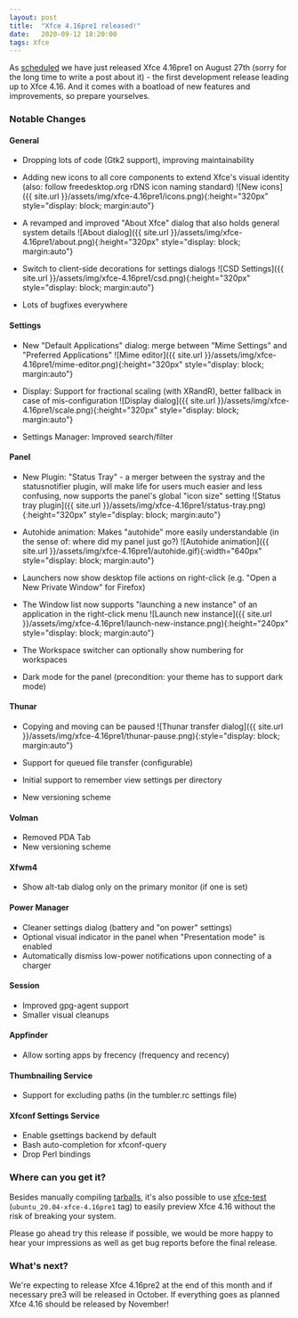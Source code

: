 ```yaml
---
layout: post
title:  "Xfce 4.16pre1 released!"
date:   2020-09-12 18:20:00
tags: Xfce
---
```


As [scheduled](https://wiki.xfce.org/releng/4.16/roadmap) we have just released Xfce 4.16pre1 on August 27th (sorry for the long time to write a post about it) - the first development release leading up to Xfce 4.16. And it comes with a boatload of new features and improvements, so prepare yourselves.

### Notable Changes

#### General

- Dropping lots of code (Gtk2 support), improving maintainability
- Adding new icons to all core components to extend Xfce's visual identity (also: follow freedesktop.org rDNS icon naming standard)
![New icons]({{ site.url }}/assets/img/xfce-4.16pre1/icons.png){:height="320px" style="display: block; margin:auto"}

- A revamped and improved "About Xfce" dialog that also holds general system details
![About dialog]({{ site.url }}/assets/img/xfce-4.16pre1/about.png){:height="320px" style="display: block; margin:auto"}

- Switch to client-side decorations for settings dialogs
![CSD Settings]({{ site.url }}/assets/img/xfce-4.16pre1/csd.png){:height="320px" style="display: block; margin:auto"}

- Lots of bugfixes everywhere

#### Settings

- New "Default Applications" dialog: merge between "Mime Settings" and "Preferred Applications"
![Mime editor]({{ site.url }}/assets/img/xfce-4.16pre1/mime-editor.png){:height="320px" style="display: block; margin:auto"}

- Display: Support for fractional scaling (with XRandR), better fallback in case of mis-configuration
![Display dialog]({{ site.url }}/assets/img/xfce-4.16pre1/scale.png){:height="320px" style="display: block; margin:auto"}

- Settings Manager: Improved search/filter

#### Panel

- New Plugin: "Status Tray" - a merger between the systray and the statusnotifier plugin, will make life for users much easier and less confusing, now supports the panel's global "icon size" setting
![Status tray plugin]({{ site.url }}/assets/img/xfce-4.16pre1/status-tray.png){:height="320px" style="display: block; margin:auto"}

- Autohide animation: Makes "autohide" more easily understandable (in the sense of: where did my panel just go?)
![Autohide animation]({{ site.url }}/assets/img/xfce-4.16pre1/autohide.gif){:width="640px" style="display: block; margin:auto"}

- Launchers now show desktop file actions on right-click (e.g. "Open a New Private Window" for Firefox)
- The Window list now supports "launching a new instance" of an application in the right-click menu
![Launch new instance]({{ site.url }}/assets/img/xfce-4.16pre1/launch-new-instance.png){:height="240px" style="display: block; margin:auto"}

- The Workspace switcher can optionally show numbering for workspaces
- Dark mode for the panel (precondition: your theme has to support dark mode)

#### Thunar

- Copying and moving can be paused
![Thunar transfer dialog]({{ site.url }}/assets/img/xfce-4.16pre1/thunar-pause.png){:style="display: block; margin:auto"}

- Support for queued file transfer (configurable)
- Initial support to remember view settings per directory
- New versioning scheme

#### Volman
- Removed PDA Tab
- New versioning scheme

#### Xfwm4
- Show alt-tab dialog only on the primary monitor (if one is set)

#### Power Manager
- Cleaner settings dialog (battery and "on power" settings)
- Optional visual indicator in the panel when "Presentation mode" is enabled
- Automatically dismiss low-power notifications upon connecting of a charger

#### Session
- Improved gpg-agent support
- Smaller visual cleanups

#### Appfinder
- Allow sorting apps by frecency (frequency and recency)

#### Thumbnailing Service
- Support for excluding paths (in the tumbler.rc settings file)

#### Xfconf Settings Service
- Enable gsettings backend by default
- Bash auto-completion for xfconf-query
- Drop Perl bindings

### Where can you get it?

Besides manually compiling [tarballs](https://archive.xfce.org/xfce/4.16pre1/src/), it's also possible to use [xfce-test](https://github.com/schuellerf/xfce-test) (`ubuntu_20.04-xfce-4.16pre1` tag) to easily preview Xfce 4.16 without the risk of breaking your system.

Please go ahead try this release if possible, we would be more happy to hear your impressions as well as get bug reports before the final release.

### What's next?

We're expecting to release Xfce 4.16pre2 at the end of this month and if necessary pre3 will be released in October. If everything goes as planned Xfce 4.16 should be released by November!
